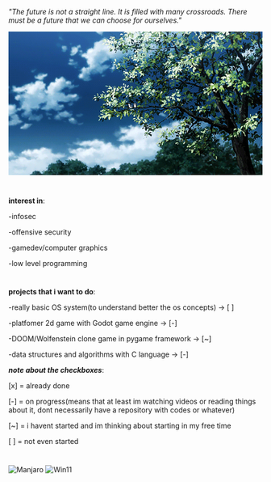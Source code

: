 *"The future is not a straight line. It is filled with many crossroads. There must be a future that we can choose for ourselves."*

![tree](landscape-anime.gif)


#

**interest in**:

-infosec

-offensive security

-gamedev/computer graphics

-low level programming


#
**projects that i want to do**:

-really basic OS system(to understand better the os concepts) -> [ ]

-platfomer 2d game with Godot game engine -> [-]

-DOOM/Wolfenstein clone game in pygame framework -> [~]

-data structures and algorithms with C language -> [-]


***note about the checkboxes***:

  [x]  = already done
  
  [-]  = on progress(means that at least im watching videos or reading things about it, dont necessarily have a repository with codes or whatever)

  [~] = i havent started and im thinking about starting in my free time
  
  [ ]  = not even started

  #
  ![Manjaro](https://img.shields.io/badge/manjaro-35BF5C?style=for-the-badge&logo=manjaro&logoColor=white) ![Win11](https://img.shields.io/badge/Windows_11-0078d4?style=for-the-badge&logo=windows-11&logoColor=white)
  


